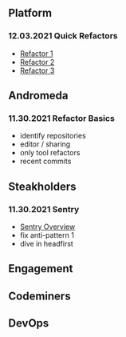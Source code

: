 ## Platform
### 12.03.2021 Quick Refactors
* [Refactor 1](https://codeclimate.com/repos/61301c0f664b22014d009735/src/audit/reprocess_dlq.py/source#issue-52793cb4cc12e299974a075a68718940)
* [Refactor 2](https://codeclimate.com/repos/61301c0f664b22014d009735/src/audit/find_missing.py/source#issue-038add4ea8d77ebe9b026e048127a681)
* [Refactor 3](https://codeclimate.com/repos/61301c0f664b22014d009735/src/handler/uuid_generator.py/source#issue-e74ae0d325a3e909c2024f03ea551b4f)

## Andromeda
### 11.30.2021 Refactor Basics
* identify repositories
* editor / sharing
* only tool refactors
* recent commits

## Steakholders
### 11.30.2021 Sentry
* [Sentry Overview](error_tracking.md)
* fix anti-pattern 1
* dive in headfirst

## Engagement

## Codeminers

## DevOps
